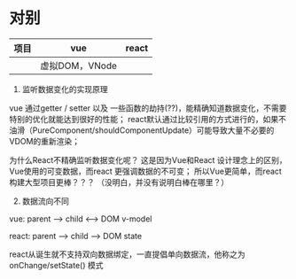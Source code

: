 # 对别

| 项目 | vue            | react |
|------|----------------|-------|
|      | 虚拟DOM，VNode |       |

1. 监听数据变化的实现原理

vue 通过getter / setter 以及 一些函数的劫持(??)，能精确知道数据变化，不需要特别的优化就能达到很好的性能；
react默认通过比较引用的方式进行的，如果不油滑（PureComponent/shouldComponentUpdate）可能导致大量不必要的VDOM的重新渲染；

为什么React不精确监听数据变化呢？ 
这是因为Vue和React 设计理念上的区别， Vue使用的可变数据，而react 更强调数据的不可变；
所以Vue更简单，而react构建大型项目更棒？？？ （没明白，并没有说明白棒在哪里？）



2. 数据流向不同

vue:
parent --> child <--> DOM
                v-model

react:
parent --> child --> DOM
                state

react从诞生就不支持双向数据绑定，一直提倡单向数据流，他称之为 onChange/setState() 模式

